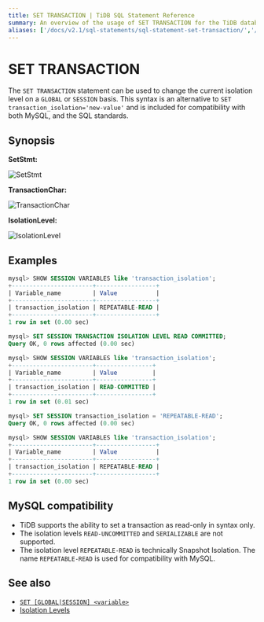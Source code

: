 ```yaml
---
title: SET TRANSACTION | TiDB SQL Statement Reference
summary: An overview of the usage of SET TRANSACTION for the TiDB database.
aliases: ['/docs/v2.1/sql-statements/sql-statement-set-transaction/','/docs/v2.1/reference/sql/statements/set-transaction/']
---
```


# SET TRANSACTION

The `SET TRANSACTION` statement can be used to change the current isolation level on a `GLOBAL` or `SESSION` basis. This syntax is an alternative to `SET transaction_isolation='new-value'` and is included for compatibility with both MySQL, and the SQL standards.

## Synopsis

**SetStmt:**

![SetStmt](https://docs-download.pingcap.com/media/images/docs/sqlgram/SetStmt.png)

**TransactionChar:**

![TransactionChar](https://docs-download.pingcap.com/media/images/docs/sqlgram/TransactionChar.png)

**IsolationLevel:**

![IsolationLevel](https://docs-download.pingcap.com/media/images/docs/sqlgram/IsolationLevel.png)

## Examples

```sql
mysql> SHOW SESSION VARIABLES like 'transaction_isolation';
+-----------------------+-----------------+
| Variable_name         | Value           |
+-----------------------+-----------------+
| transaction_isolation | REPEATABLE-READ |
+-----------------------+-----------------+
1 row in set (0.00 sec)

mysql> SET SESSION TRANSACTION ISOLATION LEVEL READ COMMITTED;
Query OK, 0 rows affected (0.00 sec)

mysql> SHOW SESSION VARIABLES like 'transaction_isolation';
+-----------------------+----------------+
| Variable_name         | Value          |
+-----------------------+----------------+
| transaction_isolation | READ-COMMITTED |
+-----------------------+----------------+
1 row in set (0.01 sec)

mysql> SET SESSION transaction_isolation = 'REPEATABLE-READ';
Query OK, 0 rows affected (0.00 sec)

mysql> SHOW SESSION VARIABLES like 'transaction_isolation';
+-----------------------+-----------------+
| Variable_name         | Value           |
+-----------------------+-----------------+
| transaction_isolation | REPEATABLE-READ |
+-----------------------+-----------------+
1 row in set (0.00 sec)
```

## MySQL compatibility

* TiDB supports the ability to set a transaction as read-only in syntax only.
* The isolation levels `READ-UNCOMMITTED` and `SERIALIZABLE` are not supported.
* The isolation level `REPEATABLE-READ` is technically Snapshot Isolation. The name `REPEATABLE-READ` is used for compatibility with MySQL.

## See also

* [`SET [GLOBAL|SESSION] <variable>`](/sql-statements/sql-statement-set-variable.md)
* [Isolation Levels](/transaction-isolation-levels.md)
